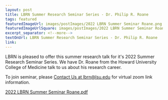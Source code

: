 ```yaml
--- 
layout: post
title: LBRN Summer Research Seminar Series - Dr. Philip R. Roane
tags: featured
featuredImageUrl: images/postImages/2022 LBRN Summer Seminar Roane.png
featuredImageUrlSquare: images/postImages/2022 LBRN Summer Seminar Roane.png
excerpt_separator: <!--more-->
textOnUrl: LBRN Summer Research Seminar Series - Dr. Philip R. Roane
link: 
--- 
```

LBRN is pleased to offer this summer research talk for it's 2022 Summer Research Seminar Series. We have Dr. Roane from the Howard University College of Medicine talk to us about his research career.
<!--more-->

To join seminar, please [Contact Us at lbrn@lsu.edu](mailto:lbrn@lsu.edu) for virtual zoom link information.

<a href="/downloads/2022 LBRN Summer Seminar Roane.pdf">2022 LBRN Summer Seminar Roane.pdf</a>
